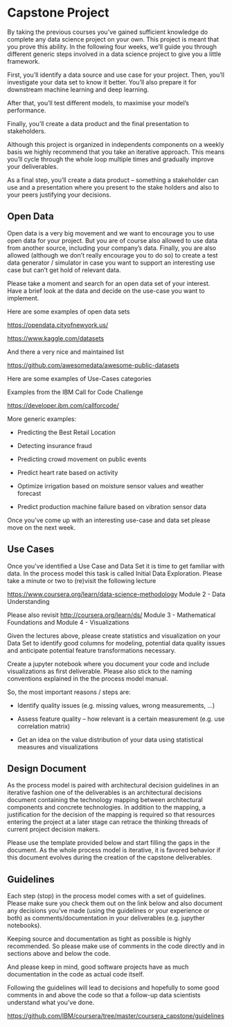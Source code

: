 # Capstone Project

By taking the previous courses you’ve gained sufficient knowledge do complete any data science
project on your own. This project is meant that you prove this ability. In the following four weeks,
we’ll guide you through different generic steps involved in a data science project to give you a
little framework.

First, you’ll identify a data source and use case for your project. Then, you’ll investigate your
data set to know it better. You’ll also prepare it for downstream machine learning and deep
learning.

After that, you’ll test different models, to maximise your model’s performance.

Finally, you’ll create a data product and the final presentation to stakeholders.

Although this project is organized in independents components on a weekly basis we highly recommend
that you take an iterative approach. This means you’ll cycle through the whole loop multiple times
and gradually improve your deliverables.

As a final step, you’ll create a data product – something a stakeholder can use and a presentation
where you present to the stake holders and also to your peers justifying your decisions.

## Open Data

Open data is a very big movement and we want to encourage you to use open data for your project. But
you are of course also allowed to use data from another source, including your company’s data.
Finally, you are also allowed (although we don’t really encourage you to do so) to create a test
data generator / simulator in case you want to support an interesting use case but can’t get hold of
relevant data.

Please take a moment and search for an open data set of your interest. Have a brief look at the data
and decide on the use-case you want to implement.

Here are some examples of open data sets

https://opendata.cityofnewyork.us/

https://www.kaggle.com/datasets

And there a very nice and maintained list

https://github.com/awesomedata/awesome-public-datasets

Here are some examples of Use-Cases categories

Examples from the IBM Call for Code Challenge

https://developer.ibm.com/callforcode/

More generic examples:

- Predicting the Best Retail Location

- Detecting insurance fraud

- Predicting crowd movement on public events

- Predict heart rate based on activity

- Optimize irrigation based on moisture sensor values and weather forecast

- Predict production machine failure based on vibration sensor data

Once you’ve come up with an interesting use-case and data set please move on the next week.

## Use Cases

Once you've identified a Use Case and Data Set it is time to get familiar with data. In the process
model this task is called Initial Data Exploration. Please take a minute or two to (re)visit the
following lecture

https://www.coursera.org/learn/data-science-methodology Module 2 - Data Understanding

Please also revisit http://coursera.org/learn/ds/ Module 3 - Mathematical Foundations and Module 4 -
Visualizations

Given the lectures above, please create statistics and visualization on your Data Set to identify
good columns for modeling, potential data quality issues and anticipate potential feature
transformations necessary.

Create a jupyter notebook where you document your code and include visualizations as first
deliverable. Please also stick to the naming conventions explained in the the process model manual.

So, the most important reasons / steps are:

- Identify quality issues (e.g. missing values, wrong measurements, …)

- Assess feature quality – how relevant is a certain measurement (e.g. use correlation matrix)

- Get an idea on the value distribution of your data using statistical measures and
visualizations

## Design Document

As the process model is paired with architectural decision guidelines in an iterative fashion one of
the deliverables is an architectural decisions document containing the technology mapping between
architectural components and concrete technologies. In addition to the mapping, a justification for
the decision of the mapping is required so that resources entering the project at a later stage can
retrace the thinking threads of current project decision makers.

Please use the template provided below and start filling the gaps in the document. As the whole
process model is iterative, it is favored behavior if this document evolves during the creation of
the capstone deliverables.

## Guidelines

Each step (stop) in the process model comes with a set of guidelines. Please make sure you check
them out on the link below and also document any decisions you've made (using the guidelines or your
experience or both) as comments/documentation in your deliverables (e.g. jupyther notebooks).

Keeping source and documentation as tight as possible is highly recommended. So please make use of
comments in the code directly and in sections above and below the code.

And please keep in mind, good software projects have as much documentation in the code as actual
code itself.

Following the guidelines will lead to decisions and hopefully to some good comments in and above the
code so that a follow-up data scientists understand what you've done.

https://github.com/IBM/coursera/tree/master/coursera_capstone/guidelines
